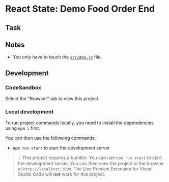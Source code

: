 # React State: Demo Food Order End

<!--

Describe the exercise in a few sentences. E.g.:

For now, the pokemon are only fetched when we click the button below. Let's change the code in such a way that our app does this automatically.

-->

## Task

<!--

Explaining the task in detail. E.g.:

Switch to the [`src/App.js`](./src/App.js) file and

1. remove the 'Load Pokemon' button.
2. fetch pokemon when the app is rendered.

You can use the following hints as guideline:

- The `loadPokemon` function should only be executed when the app is rendered.
- Don't forget the dependency array!

-->

## Notes

- You only have to touch the [`src/App.js`](./src/App.js) file.

## Development

### CodeSandbox

Select the "Browser" tab to view this project.

### Local development

To run project commands locally, you need to install the dependencies using `npm i` first.

You can then use the following commands:

- `npm run start` to start the development server

> 💡 This project requires a bundler. You can use `npm run start` to start the development server. You can then view the project in the browser at `http://localhost:3000`. The Live Preview Extension for Visual Studio Code will **not** work for this project.
